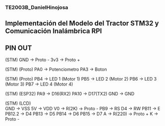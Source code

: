 ### TE2003B_DanielHinojosa

## Implementación del Modelo del Tractor STM32 y Comunicación Inalámbrica RPI

## PIN OUT
(STM)
 GND    ->  Proto -
 3v3    ->  Proto +

(STM)      (Proto)
 PA0    ->  Potenciometro
 PA3    ->  Boton

(STM)      (Proto)
 PB4    ->  LED 1 (Motor 1)
 PB5    ->  LED 2 (Motor 2)
 PB6    ->  LED 3 (Motor 3)
 PB7    ->  LED 4 (Motor 4)

(STM)      (ESP32)
 PA9    ->  D16(RX2) 
 PA10   ->  D17(TX2) 
 GND    ->  GND

(STM)       (LCD)   
 GND    ->   VSS
 5V     ->   VDD
             V0   ->   R(2K) -> Proto -
 PB9    ->   RS
 D4     ->   RW
 PB11   ->   E
 PB12.2 ->   D4
 PB13   ->   D5
 PB14   ->   D6
 PB15   ->   D7
             A    ->   R(220) -> Proto +
             K    ->   Proto -
